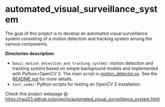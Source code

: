 # automated_visual_surveillance_system
The goal of this project is to develop an automated visual surveillance system consisting of a motion detection and tracking system among the various components.

**Directories description:**
* `basic_motion_detection_and_tracking_system/`: motion detection and tracking system based on simple background models and implemented with Python+OpenCV 3. The main script is [motion_detector.py](https://github.com/raul23/automated_visual_surveillance_system/blob/master/basic_motion_detection_and_tracking_system/motion_detector.py). See the [README.md](https://github.com/raul23/automated_visual_surveillance_system/blob/master/basic_motion_detection_and_tracking_system/README.md#basic-motion-detection-and-tracking-system) for more details.
* `test_code/`: Python scripts for testing an OpenCV 3 installation.

Check this project webpage @ https://raul23.github.io/projects/automated_visual_surveillance_system.html
